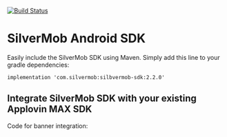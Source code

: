 [![Build Status](https://api.travis-ci.org/prebid/prebid-mobile-android.svg?branch=master)](https://travis-ci.org/prebid/prebid-mobile-android)

# SilverMob Android SDK

Easily include the SilverMob SDK using Maven. Simply add this line to your gradle dependencies:

```
implementation 'com.silvermob:silbvermob-sdk:2.2.0'
```

## Integrate SilverMob SDK with your existing Applovin MAX SDK

Code for banner integration:
